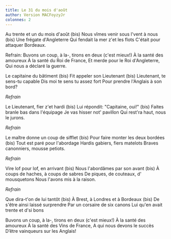 ```yaml
---
title: Le 31 du mois d'août
author: Version MACFoyzyJr
colonnes: 2
---
```

Au trente et un du mois d'août (bis) 
Nous vîmes venir sous l'vent à nous (bis)
Une frégate d'Angleterre
Qui fendait la mer z'et les flots
C'était pour attaquer Bordeaux.

Refrain:
Buvons un coup, à la-, tirons en deux (c'est mieux!)
À la santé des amoureux
À la santé du Roi de France,
Et merde pour le Roi d'Angleterre,
Qui nous a déclaré la guerre.

Le capitaine du bâtiment (bis)
Fit appeler son Lieutenant (bis)
Lieutenant, te sens-tu capable
Dis moi te sens tu assez fort
Pour prendre l'Anglais à son bord?

*Refrain*

Le Lieutenant, fier z'et hardi (bis)
Lui répondit: "Capitaine, oui!" (bis)
Faites branle bas dans l'équipage
Je vas hisser not' pavillon
Qui rest'ra haut, nous le jurons.

*Refrain*

Le maître donne un coup de sifflet (bis)
Pour faire monter les deux bordées (bis)
Tout est paré pour l'abordage
Hardis gabiers, fiers matelots
Braves canonniers, mousse petiots.

*Refrain*

Vire lof pour lof, en arrivant (bis)
Nous l'abordâmes par son avant (bis)
À coups de haches, à coups de sabres
De piques, de couteaux, d' mousquetons
Nous l'avons mis à la raison.

*Refrain*

Que dira-t'on de lui tantôt (bis)
À Brest, à Londres et à Bordeaux (bis)
De s'être ainsi laissé surprendre
Par un corsaire de six canons
Lui qu'en avait trente et d'si bons

Buvons un coup, à la-, tirons en deux (c'est mieux!)
À la santé des amoureux
À la santé des Vins de France,
A qui nous devons le succès
D’être vainqueurs sur les Anglais!